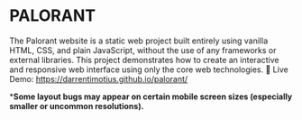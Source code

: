 # PALORANT
The Palorant website is a static web project built entirely using vanilla HTML, CSS, and plain JavaScript, without the use of any frameworks or external libraries. This project demonstrates how to create an interactive and responsive web interface using only the core web technologies.
🔗 Live Demo: https://darrentimotius.github.io/palorant/

***Some layout bugs may appear on certain mobile screen sizes (especially smaller or uncommon resolutions).**
